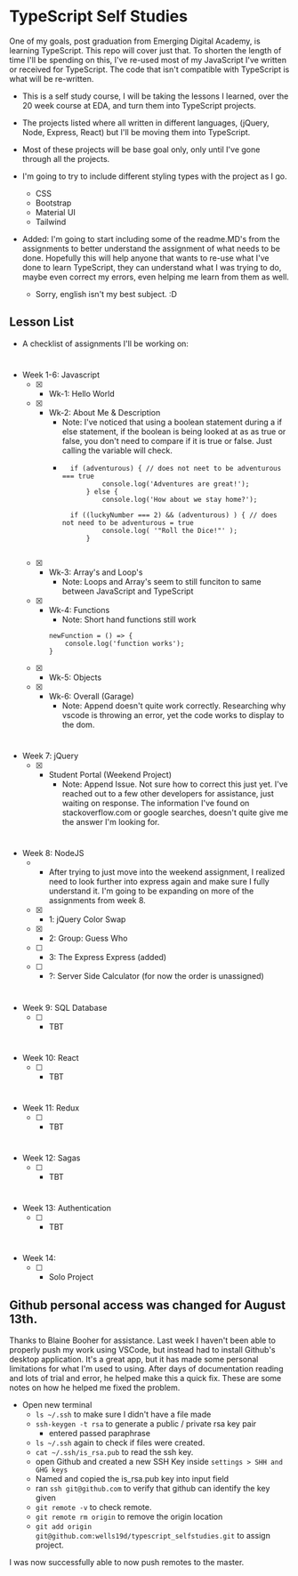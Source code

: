 # TypeScript Self Studies
One of my goals, post graduation from Emerging Digital Academy, is learning TypeScript. This repo will cover just that. To shorten the length of time I'll be spending on this, I've re-used most of my JavaScript I've written or received for TypeScript. The code that isn't compatible with TypeScript is what will be re-written.

- This is a self study course, I will be taking the lessons I learned, over the 20 week course at EDA, and turn them into TypeScript projects.
- The projects listed where all written in different languages, (jQuery, Node, Express, React) but I'll be moving them into TypeScript.
- Most of these projects will be base goal only, only until I've gone through all the projects.
- I'm going to try to include different styling types with the project as I go.
    - CSS
    - Bootstrap
    - Material UI
    - Tailwind

- Added: I'm going to start including some of the readme.MD's from the assignments to better understand the assignment of what needs to be done. Hopefully this will help anyone that wants to re-use what I've done to learn TypeScript, they can understand what I was trying to do, maybe even correct my errors, even helping me learn from them as well.
    - Sorry, english isn't my best subject. :D

## Lesson List
- A checklist of assignments I'll be working on:
#
- Week 1-6: Javascript
    - [x] - Wk-1: Hello World
    - [x] - Wk-2: About Me & Description
        - Note: I've noticed that using a boolean statement during a if else statement, if the boolean is being looked at as as true or false, you don't need to compare if it is true or false. Just calling the variable will check.
        - ``` 
            if (adventurous) { // does not neet to be adventurous === true
                    console.log('Adventures are great!');
                } else {
                    console.log('How about we stay home?');

            if ((luckyNumber === 2) && (adventurous) ) { // does not need to be adventurous = true
                    console.log( '"Roll the Dice!"' );
                }
                
    - [x] - Wk-3: Array's and Loop's
        - Note: Loops and Array's seem to still funciton to same between JavaScript and TypeScript
    - [x] - Wk-4: Functions
        - Note: Short hand functions still work
        ```
        newFunction = () => {
            console.log('function works');
        }
        ```
    - [x] - Wk-5: Objects
    - [x] - Wk-6: Overall (Garage)
        - Note: Append doesn't quite work correctly. Researching why vscode is throwing an error, yet the code works to display to the dom.
#    
- Week 7: jQuery
    - [x] - Student Portal (Weekend Project)
        -  Note: Append Issue. Not sure how to correct this just yet. I've reached out to a few other developers for assistance, just waiting on response. The information I've found on stackoverflow.com or google searches, doesn't quite give me the answer I'm looking for.
#
- Week 8: NodeJS
    - - After trying to just move into the weekend assignment, I realized need to look further into express again and make sure I fully understand it. I'm going to be expanding on more of the assignments from week 8.
    - [x] - 1: jQuery Color Swap
    - [x] - 2: Group: Guess Who
    - [ ] - 3: The Express Express (added)
    - [ ] - ?: Server Side Calculator (for now the order is unassigned)
#
- Week 9: SQL Database
    - [ ] - TBT
#
- Week 10: React
    - [ ] - TBT
#
- Week 11: Redux
    - [ ] - TBT
#
- Week 12: Sagas
    - [ ] - TBT
#
- Week 13: Authentication
    - [ ] - TBT
#
- Week 14: 
    - [ ] - Solo Project

## Github personal access was changed for August 13th.
Thanks to Blaine Booher for assistance. Last week I haven't been able to properly push my work using VSCode, but instead had to install Github's desktop application. It's a great app, but it has made some personal limitations for what I'm used to using. After days of documentation reading and lots of trial and error, he helped make this a quick fix. These are some notes on how he helped me fixed the problem.

- Open new terminal
    - ``` ls ~/.ssh ``` to make sure I didn't have a file made
    - ``` ssh-keygen -t rsa ``` to generate a public / private rsa key pair
        - entered passed paraphrase
    - ``` ls ~/.ssh ``` again to check if files were created.
    - ``` cat ~/.ssh/is_rsa.pub ``` to read the ssh key.
    - open Github and created a new SSH Key inside ``` settings > SHH and GHG keys ```
    - Named and copied the is_rsa.pub key into input field
    - ran ``` ssh git@github.com ``` to verify that github can identify the key given
    - ``` git remote -v ``` to check remote.
    - ``` git remote rm origin ``` to remove the origin location
    - ``` git add origin git@github.com:wells19d/typescript_selfstudies.git ``` to assign project.

I was now successfully able to now push remotes to the master.